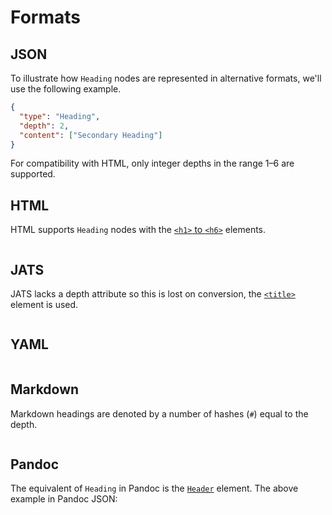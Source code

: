 # Formats

## JSON

To illustrate how `Heading` nodes are represented in alternative formats, we'll use the following example.

```json import=heading
{
  "type": "Heading",
  "depth": 2,
  "content": ["Secondary Heading"]
}
```

For compatibility with HTML, only integer depths in the range 1–6 are supported.

## HTML

HTML supports `Heading` nodes with the [`<h1>` to `<h6>`](https://developer.mozilla.org/en-US/docs/Web/HTML/Element/h1) elements.

```html export=heading

```

## JATS

JATS lacks a depth attribute so this is lost on conversion, the [`<title>`](https://jats.nlm.nih.gov/archiving/tag-library/1.1/element/title.html) element is used.

```jats export=heading

```

## YAML

```yaml export=heading
```

## Markdown

Markdown headings are denoted by a number of hashes (`#`) equal to the depth.

```markdown export=heading
```

## Pandoc

The equivalent of `Heading` in Pandoc is the [`Header`](https://github.com/jgm/pandoc-types/blob/1.17.5.4/Text/Pandoc/Definition.hs#L233) element. The above example in Pandoc JSON:

```pandoc export=heading
```
